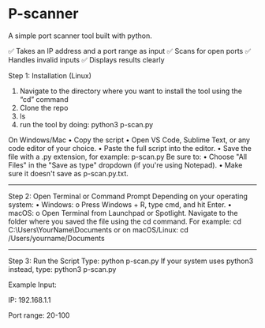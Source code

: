 # P-scanner
 A simple port scanner tool built with python.


✅ Takes an IP address and a port range as input
✅ Scans for open ports
✅ Handles invalid inputs
✅ Displays results clearly

Step 1: Installation (Linux)

1.	Navigate to the directory where you want to install the tool using the “cd” command 
2.	Clone the repo 
3.	ls 
4.	run the tool by doing: python3 p-scan.py

On Windows/Mac
•	Copy the script 
•	Open VS Code, Sublime Text, or any code editor of your choice.
•	Paste the full script into the editor.
•	Save the file with a .py extension, for example: p-scan.py
Be sure to:
•	Choose "All Files" in the "Save as type" dropdown (if you're using Notepad).
•	Make sure it doesn't save as p-scan.py.txt.
________________________________________

Step 2: Open Terminal or Command Prompt
Depending on your operating system:
•	Windows:
o	Press Windows + R, type cmd, and hit Enter.
•	macOS:
o	Open Terminal from Launchpad or Spotlight.
Navigate to the folder where you saved the file using the cd command. For example:
cd C:\Users\YourName\Documents
or on macOS/Linux: cd /Users/yourname/Documents
________________________________________

Step 3: Run the Script
Type: python p-scan.py
If your system uses python3 instead, type:
python3 p-scan.py

Example Input:

IP: 192.168.1.1

Port range: 20-100


